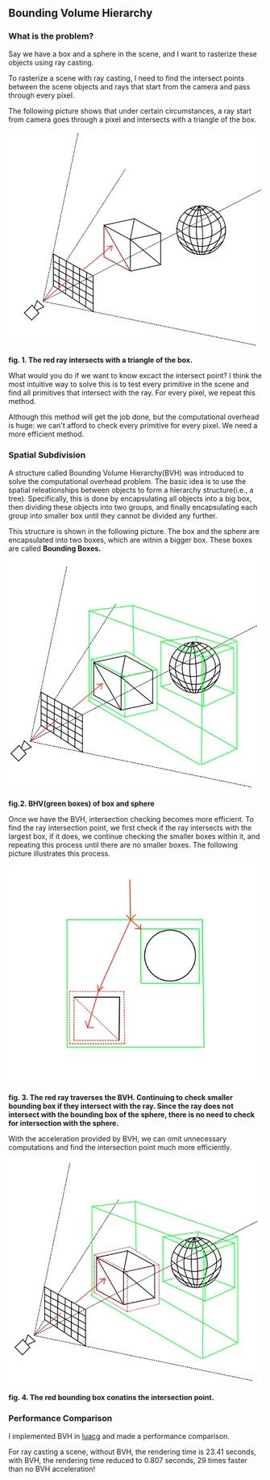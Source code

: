 ## Bounding Volume Hierarchy

### What is the problem?

Say we have a box and a sphere in the scene, and I want to rasterize these objects using ray casting. 

To rasterize a scene with ray casting, I need to find the intersect points between the scene objects and rays that start from the camera and pass through every pixel.

The following picture shows that under certain circumstances, a ray start from camera goes through a pixel and intersects with a triangle of the box.

![pic.1](./casting.png)

**fig. 1. The red ray intersects with a triangle of the box.**

What would you do if we want to know excact the intersect point? I think the most intuitive way to solve this is to test every primitive in the scene and find all primitives that intersect with the ray. 
For every pixel, we repeat this method.

Although this method will get the job done, but the computational overhead is huge: we can't afford to check every primitive for every pixel.
We need a more efficient method.

### Spatial Subdivision

A structure called Bounding Volume Hierarchy(BVH) was introduced to solve the computational overhead problem.
The basic idea is to use the spatial releationships between objects to form a hierarchy structure(i.e., a tree).
Specifically, this is done by encapsulating all objects into a big box, then dividing these objects into two groups, 
and finally encapsulating each group into smaller box until they cannot be divided any further.

This structure is shown in the following picture. The box and the sphere are encapsulated into two boxes, 
which are witnin a bigger box. These boxes are called **Bounding Boxes.**

![pic.2](./bvh.png)

**fig.2. BHV(green boxes) of box and sphere**

Once we have the BVH, intersection checking becomes more efficient. To find the ray intersection point,
we first check if the ray intersects with the largest box, if it does, 
we continue checking the smaller boxes within it, and repeating this process until there are no smaller boxes.
The following picture illustrates this process.

![pic.3](./hierachy.png)

**fig. 3. The red ray traverses the BVH. Continuing to check smaller bounding box if they intersect with the ray. Since the ray does not intersect with the bounding box of the sphere, there is no need to check for intersection with the sphere.**

With the acceleration provided by BVH, we can omit unnecessary computations and find the intersection point much more efficiently.

![pic.4](./casting_bvh.png)

**fig. 4. The red bounding box conatins the intersection point.**

### Performance Comparison

I implemented BVH in [luacg](https://github.com/waizui/luacg) and made a performance comparison.

For ray casting a scene, without BVH, 
the rendering time is 23.41 seconds, with BVH, the rendering time reduced to 0.807 seconds, 29 times faster than no BVH acceleration!

